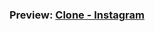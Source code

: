 ### Preview: <a href="https://vinisantosj.github.io/Clone-Instagram-Login-Page/index.html">Clone - Instagram</a>

